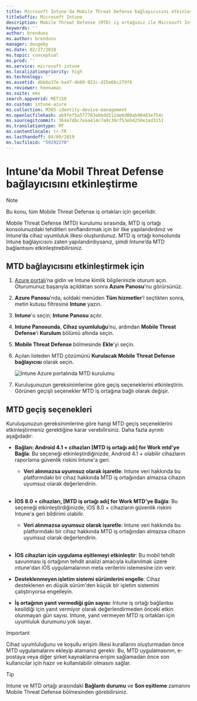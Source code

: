 ```yaml
---
title: Microsoft Intune'da Mobile Threat Defense bağlayıcısını etkinleştirme
titleSuffix: Microsoft Intune
description: Mobile Threat Defense (MTD) iş ortağınız ile Microsoft Intune arasında bağlayıcıyı etkinleştirin.
keywords: ''
author: brenduns
ms.author: brenduns
manager: dougeby
ms.date: 02/27/2018
ms.topic: conceptual
ms.prod: ''
ms.service: microsoft-intune
ms.localizationpriority: high
ms.technology: ''
ms.assetid: dbb6a37e-ba47-4b69-922c-d25e66c279f6
ms.reviewer: heenamac
ms.suite: ems
search.appverid: MET150
ms.custom: intune-azure
ms.collection: M365-identity-device-management
ms.openlocfilehash: ab9fef5a577783ebbdd512de6d00ab98483e754c
ms.sourcegitcommit: 364a7dbc7eaa414c7a9c39cf53eb4250e1ad3151
ms.translationtype: MT
ms.contentlocale: tr-TR
ms.lasthandoff: 04/09/2019
ms.locfileid: "59292270"
---
```

# <a name="enable-the-mobile-threat-defense-connector-in-intune"></a>Intune'da Mobil Threat Defense bağlayıcısını etkinleştirme

> [!NOTE] 
> Bu konu, tüm Mobile Threat Defense iş ortakları için geçerlidir.

Mobile Threat Defense (MTD) kurulumu sırasında, MTD iş ortağı konsolunuzdaki tehditleri sınıflandırmak için bir ilke yapılandırdınız ve Intune’da cihaz uyumluluk ilkesi oluşturdunuz. MTD iş ortağı konsolunda Intune bağlayıcısını zaten yapılandırdıysanız, şimdi Intune’da MTD bağlantısını etkinleştirebilirsiniz.

## <a name="to-enable-the-mtd-connector"></a>MTD bağlayıcısını etkinleştirmek için

1. [Azure portalı](https://portal.azure.com)’na gidin ve Intune kimlik bilgilerinizle oturum açın. Oturumunuz başarıyla açıldıktan sonra **Azure Panosu**'nu görürsünüz.

2. **Azure Panosu**'nda, soldaki menüden **Tüm hizmetler**’i seçtikten sonra, metin kutusu filtresine **Intune** yazın.

3. **Intune**'u seçin; **Intune Panosu** açılır.

4. **Intune Panosunda**, **Cihaz uyumluluğu**’nu, ardından **Mobile Threat Defense**’i **Kurulum** bölümü altında seçin.

5. **Mobile Threat Defense** bölmesinde **Ekle**’yi seçin.

6. Açılan listeden MTD çözümünü **Kurulacak Mobile Threat Defense bağlayıcısı** olarak seçin.

    ![Intune Azure portalında MTD kurulumu](./media/enable-mtd-connector-1.png)

7. Kuruluşunuzun gereksinimlerine göre geçiş seçeneklerini etkinleştirin. Görünen geçişli seçenekler MTD iş ortağına bağlı olarak değişir.

## <a name="mtd-toggle-options"></a>MTD geçiş seçenekleri

Kuruluşunuzun gereksinimlerine göre hangi MTD geçiş seçeneklerini etkinleştirmeniz gerektiğine karar verebilirsiniz. Daha fazla ayrıntı aşağıdadır:

- **Bağlan: Android 4.1 + cihazları [MTD iş ortağı adı] for Work mtd'ye Bağla**: Bu seçeneği etkinleştirdiğinizde, Android 4.1 + olabilir cihazların raporlama güvenlik riskini Intune'a geri.
    - **Veri alınmazsa uyumsuz olarak işaretle**: Intune veri hakkında bu platformdaki bir cihaz hakkında MTD iş ortağından almazsa cihazın uyumsuz olarak değerlendirin.
<br></br>
- **İOS 8.0 + cihazları, [MTD iş ortağı adı] for Work MTD'ye Bağla**: Bu seçeneği etkinleştirdiğinizde, iOS 8.0 + cihazların güvenlik riskini Intune'a geri bildirimi olabilir.
    - **Veri alınmazsa uyumsuz olarak işaretle**: Intune veri hakkında bu platformdaki bir cihaz hakkında MTD iş ortağından almazsa cihazın uyumsuz olarak değerlendirin.
<br></br>
- **İOS cihazları için uygulama eşitlemeyi etkinleştir**: Bu mobil tehdit savunması iş ortağının tehdit analizi amacıyla kullanılmak üzere ıntune'dan iOS uygulamalarının meta verilerini istemesine izin verir.

- **Desteklenmeyen işletim sistemi sürümlerini engelle**: Cihaz desteklenen en düşük sürüm'den küçük bir işletim sistemini çalıştırıyorsa engelleyin.

- **İş ortağının yanıt vermediği gün sayısı**: Intune iş ortağı bağlantısı kesildiği için yanıt vermiyor olarak değerlendirmeden önceki etkin olunmayan gün sayısı. Intune, yanıt vermeyen MTD iş ortakları için uyumluluk durumunu yok sayar.

> [!IMPORTANT] 
> Cihaz uyumluluğunu ve koşullu erişim ilkesi kurallarını oluşturmadan önce MTD uygulamalarını ekleyip atamanız gerekir. Bu, MTD uygulamasının, e-postaya veya diğer şirket kaynaklarına erişim sağlamadan önce son kullanıcılar için hazır ve kullanılabilir olmasını sağlar.

> [!TIP]
> Intune ve MTD ortağı arasındaki **Bağlantı durumu** ve **Son eşitleme** zamanını Mobile Threat Defense bölmesinden görebilirsiniz.
